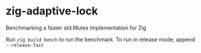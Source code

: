 # zig-adaptive-lock
Benchmarking a faster std.Mutex implementation for Zig

Run `zig build bench` to run the benchmark. To run in release mode, append ` --release-fast`